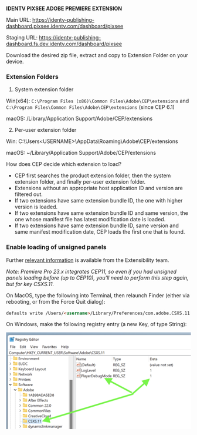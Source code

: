 **IDENTV PIXSEE ADOBE PREMIERE EXTENSION**

Main URL: https://identv-publishing-dashboard.pixsee.identv.com/dashboard/pixsee

Staging URL: https://identv-publishing-dashboard.fs.dev.identv.com/dashboard/pixsee


Download the desired zip file, extract and copy to Extension Folder on your device.


### Extension Folders

1. System extension folder

Win(x64): `C:\Program Files (x86)\Common Files\Adobe\CEP\extensions` and  `C:\Program Files\Common Files\Adobe\CEP\extensions` (since CEP 6.1)

macOS: /Library/Application Support/Adobe/CEP/extensions


2. Per-user extension folder

Win: C:\Users\<USERNAME>\AppData\Roaming\Adobe\CEP/extensions

macOS: ~/Library/Application Support/Adobe/CEP/extensions


How does CEP decide which extension to load?

- CEP first searches the product extension folder, then the system extension folder, and finally per-user extension folder.
- Extensions without an appropriate host application ID and version are filtered out.
- If two extensions have same extension bundle ID, the one with higher version is loaded.
- If two extensions have same extension bundle ID and same version, the one whose manifest file has latest modification date is loaded.
- If two extensions have same extension bundle ID, same version and same manifest modification date, CEP loads the first one that is found.


###  Enable loading of unsigned panels

Further [relevant information](https://medium.com/adobetech/how-to-create-your-first-adobe-panel-in-6-easy-steps-f8bd4ed5778) is available from the Extensibility team.

*Note: Premiere Pro 23.x integrates CEP11, so even if you had unsigned panels
loading before (up to CEP10), you'll need to perform this step again, but for key CSXS.11.*

On MacOS, type the following into Terminal, then relaunch Finder (either via
rebooting, or from the Force Quit dialog):

```html
defaults write /Users/<username>/Library/Preferences/com.adobe.CSXS.11.plist PlayerDebugMode 1
```

On Windows, make the following registry entry (a new Key, of type String):

![Registry image](Registry.png)

